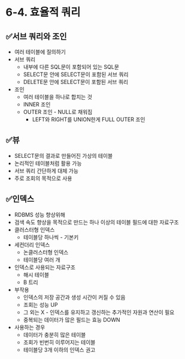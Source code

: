 # 6-4. 효율적 쿼리
## ✅서브 쿼리와 조인
- 여러 테이블에 질의하기
- 서브 쿼리
  - 내부에 다른 SQL문이 포함되어 있는 SQL문
  - SELECT문 안에 SELECT문이 포함된 서브 쿼리 
  - DELETE문 안에 SELECT문이 포함된 서브 쿼리 
- 조인
  - 여러 테이블을 하나로 합치는 것
  - INNER 조인
  - OUTER 조인 - NULL로 채워짐
    - LEFT와 RIGHT를 UNION한게 FULL OUTER 조인
 
## ✅뷰
- SELECT문의 결과로 만들어진 가상의 테이블
- 논리적인 테이블처럼 활용 가능 
- 서브 쿼리 간단하게 대체 가능 
- 주로 조회의 목적으로 사용

## ✅인덱스
- RDBMS 성능 향상위해
- 검색 속도 향상을 목적으로 만드는 하나 이상의 테이블 필드에 대한 자료구조
- 클러스터형 인덱스
  - 테이블당 하나씩 - 기본키
- 세컨더리 인덱스
  - 논클러스터형 인덱스
  - 테이블당 여러 개 
- 인덱스로 사용되는 자료구조
  - 해시 테이블
  - B 트리
- 부작용
  - 인덱스의 저장 공간과 생성 시간이 커질 수 있음 
  - 조회는 성능 UP
  - 그 외는 X - 인덱스를 유지하고 갱신하는 추가적인 자원과 연산이 필요 
  - 중복되는 데이터가 많은 필드는 효능 DOWN
- 사용하는 경우
  - 데이터가 충분히 많은 테이블
  - 조회가 빈번히 이루어지는 테이블
  - 테이블당 3개 이하의 인덱스 권고 
